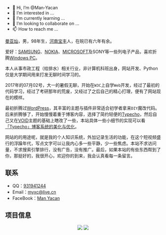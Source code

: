 - 👋 Hi, I’m @Man-Yacan
- 👀 I’m interested in ...
- 🌱 I’m currently learning ...
- 💞️ I’m looking to collaborate on ...
- 📫 How to reach me ...

<!---
Man-Yacan/Man-Yacan is a ✨ special ✨ repository because its `README.md` (this file) appears on your GitHub profile.
You can click the Preview link to take a look at your changes.
--->

[曼亚灿](https://www.manyacan.com)，男，98年生，[河南宝丰](https://blog.manyacan.com/tag/Baofeng/)人，在皖已有六年有余。

爱好：[SAMSUNG](https://blog.manyacan.com/tag/Samsung)、[NOKIA](https://blog.manyacan.com/archives/1578)、[MICROSOFT](https://blog.manyacan.com/tag/Microsoft/)及SONY等一些列电子产品，喜欢折腾[Windows PC](https://blog.manyacan.com/tag/windows/)。

本人从事市政工程（给排水）相关行业，非计算机科班出身，网站开发、Python仅是大学期间用来打发无聊时间学习的。

2017年的07月02号，大一的暑假无聊，开始在`W3C`上自学`Web`开发，经过了最初的代码学习，经过了考研那年的荒废，又经过了之后自己的精心打理，便有了网站现在的模样。

最初折腾过[WordPress](https://wordpress.com/zh-cn/)，其丰富的主题与插件非常适合初学者拿来`DIY`魔改代码。后来折腾够了，开始慢慢着重于博客内容，选择了简约轻便的[Typecho](http://typecho.org/)，然后自己又在[VOID](https://blog.imalan.cn/archives/247/)主题的基础上瞎改了一些，本站具体一些小细节的实现可以看[「Typecho」博客系统的美化与优化](https://blog.manyacan.com/archives/1961/)。

网站的的用途呢，就是我的个人知识系统，外加记录生活的功能，在这个短视频盛行的浮躁年代，写点文字可以让我内心多一些平静，少一些焦虑。本站不求访问量，不求搜索引擎排行，没有广告，没有推广。最后，如果本站的有些东西帮到了你，那挺好的，我很开心，欢迎你的到来，我会认真看每一条留言。

## 联系

-   QQ：[931941244](http://wpa.qq.com/msgrd?v=3&uin=931941244&site=qq&menu=yes)
-   Email：[myxc@live.cn](mailto:myxc@live.cn)
-   FaceBook：[Man Yacan](https://www.facebook.com/manyacan)

## 项目信息
<p style="text-align: center">
<img src="https://github-readme-stats.vercel.app/api?username=Man-Yacan&count_private=true&show_icons=true&theme=onedark">
<img src="https://github-readme-stats.vercel.app/api/top-langs/?username=Man-Yacan&layout=compact">
</p>
